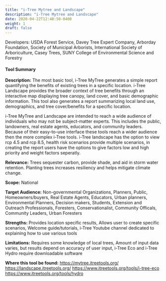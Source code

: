 ```yaml
---
title: "i-Tree Mytree and Landscape"
description: "i-Tree Mytree and Landscape"
date: 2020-04-22T12:48:50-0400
weight: 1
draft: false
---
```

Developers: USDA Forest Service, Davey Tree Expert Company, Arborday Foundation, Society of Municipal Arborists, International Society of Arboriculture, Casey Trees, SUNY College of Environmental Science and Forestry

#### Tool Summary
**Description:** The most basic tool, i-Tree MyTree generates a simple report quantifying the benefits of existing trees in a specific location. i-Tree Landscape provides the broader context of tree benefits through an interactive map displaying tree canopy, land cover, and basic demographic information. This tool also generates a report summarizing local land use, demographics, and tree cover/benefits for a specific location. 

i-Tree MyTree and Landscape are intended to reach a wide audience of individuals who may not be subject-matter experts. This includes the public, landowners, real estate agents, educators, and community leaders. Because of their easy-to-use interface these tools reach a wider audience then the more complex i-Tree tools. i-Tree landscape has the option to view rcp 4.5 and rcp 8.5, health risk scenarios provide multiple scenarios, in creating the report users have the options to give factors low and high priority and weight factors seperatly.

**Relevance:** Trees sequester carbon, provide shade, and aid in storm water retention. Planting trees increases resiliency and helps mitigate climate change.

**Scope:** National

**Target Audience:** Non-governmental Organizations, Planners, Public, Homeowners/buyers, Real Estate Agents, Educators, Urban planners, Environmental Planners, Decision makers, Students, Extension and Outreach Professionals, Foresters, Conservationalist, Community Officals, Community Leaders, Urban Foresters

**Strengths:** Provides location specific results, Allows user to create specific scenarios, Welcome guide/tutorials, i-Tree Youtube channel dedicated to explaining how to use various tools

**Limitations:** Requires some knowledge of local trees, Amount of input data varies, but results depend on accuracy of user input, i-Tree Eco and i-Tree Hydro require downloadable software

**Where this tool be found:** https://mytree.itreetools.org/
https://landscape.itreetools.org/
https://www.itreetools.org/tools/i-tree-eco
https://www.itreetools.org/tools/hydro
